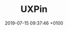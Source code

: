 ---
title: UXPin
intro: Collaborative online UX design and prototyping.
link: http://www.uxpin.com
category:
- Wireframing
- Prototyping
image: "/assets/images/uxp.png"
date: 2019-07-15 09:37:46 +0100
---